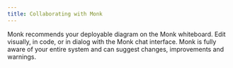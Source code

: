 ```yaml
---
title: Collaborating with Monk
---
```


Monk recommends your deployable diagram on the Monk whiteboard. Edit visually, in code, or in dialog with the Monk chat interface. Monk is fully aware of your entire system and can suggest changes, improvements and warnings. 
